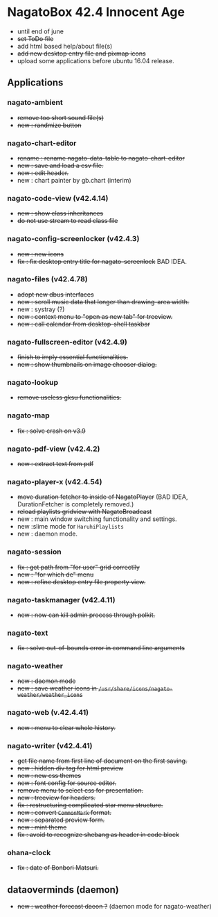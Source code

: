 # NagatoBox 42.4 Innocent Age

+ until end of june
+ ~~set ToDo file~~
+ add html based help/about file(s)
+ ~~add new desktop entry file and pixmap icons~~
+ upload some applications before ubuntu 16.04 release.

## Applications

### nagato-ambient

+ ~~remove too short sound file(s)~~
+ ~~new : randmize button~~

### nagato-chart-editor

+ ~~rename : rename nagato-data-table to nagato-chart-editor~~
+ ~~new : save and load a csv file.~~
+ ~~new : edit header.~~
+ new : chart painter by gb.chart (interim)

### nagato-code-view (v42.4.14)

+ ~~new : show class inheritances~~
+ ~~do not use stream to read class file~~

### nagato-config-screenlocker (v42.4.3)

+ ~~new : new icons~~
+ ~~fix : fix desktop entry title for nagato-screenlock~~ BAD IDEA.

### nagato-files (v42.4.78)

+ ~~adopt new dbus interfaces~~
+ ~~new : scroll music data that longer than drawing-area width.~~
+ new : systray (?)
+ ~~new : context menu to "open as new tab" for treeview.~~
+ ~~new : call calendar from desktop-shell taskbar~~

### nagato-fullscreen-editor (v42.4.9)

+ ~~finish to imply essential functionalities.~~
+ ~~new : show thumbnails on image chooser dialog.~~

### nagato-lookup

+ ~~remove useless gksu functionalities.~~

### nagato-map

+ ~~fix : solve crash on v3.9~~

### nagato-pdf-view (v42.4.2)

+ ~~new : extract text from pdf~~

### nagato-player-x (v42.4.54)

+ ~~move duration fetcher to inside of NagatoPlayer~~ (BAD IDEA, DurationFetcher is completely removed.)
+ ~~reload playlists gridview with NagatoBroadcast~~
+ new : main window switching functionality and settings.
+ new :slime mode for `HaruhiPlaylists`
+ new : daemon mode.

### nagato-session

+ ~~fix : get path from "for user" grid correctlly~~
+ ~~new : "for which de" menu~~
+ ~~new : refine desktop entry file property view.~~

### nagato-taskmanager (v42.4.11)

+ ~~new : now can kill admin process through polkit.~~

### nagato-text

+ ~~fix : solve out-of-bounds error in command line arguments~~

### nagato-weather

+ ~~new : daemon mode~~
+ ~~new : save weather icons in `/usr/share/icons/nagato-weather/weather_icons`~~

### nagato-web (v.42.4.41)

+ ~~new : menu to clear whole history.~~

### nagato-writer (v42.4.41)

+ ~~get file name from first line of document on the first saving.~~
+ ~~new : hidden div tag for html preview~~
+ ~~new : new css themes~~
+ ~~new : font config for source editor.~~
+ ~~remove menu to select css for presentation.~~
+ ~~new : treeview for headers.~~
+ ~~fix : restructuring complicated star menu structure.~~
+ ~~new :  convert `CommonMark` format.~~
+ ~~new : separated preview form.~~
+ ~~new : mint theme~~
+ ~~fix : avoid to recognize shebang as header in code block~~

### ohana-clock

+ ~~fix : date of Bonbori Matsuri.~~ 

## dataoverminds (daemon)

+ ~~new : weather forecast daeon ?~~ (daemon mode for nagato-weather)

